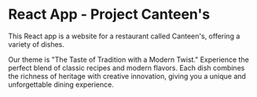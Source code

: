 # React App - Project Canteen's
This React app is a website for a restaurant called Canteen's, offering a variety of dishes.

Our theme is "The Taste of Tradition with a Modern Twist."
Experience the perfect blend of classic recipes and modern flavors. Each dish combines the richness of heritage with creative innovation, giving you a unique and unforgettable dining experience.
